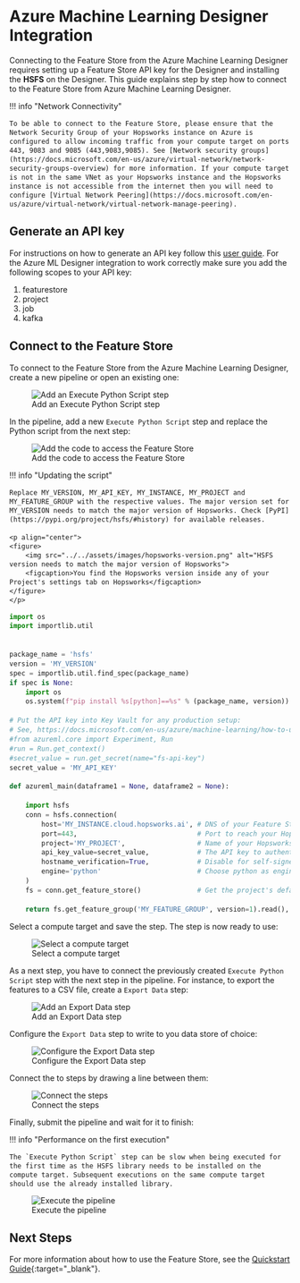 # Azure Machine Learning Designer Integration

Connecting to the Feature Store from the Azure Machine Learning Designer requires setting up a Feature Store API key for the Designer and installing the **HSFS** on the Designer. This guide explains step by step how to connect to the Feature Store from Azure Machine Learning Designer.

!!! info "Network Connectivity"

    To be able to connect to the Feature Store, please ensure that the Network Security Group of your Hopsworks instance on Azure is configured to allow incoming traffic from your compute target on ports 443, 9083 and 9085 (443,9083,9085). See [Network security groups](https://docs.microsoft.com/en-us/azure/virtual-network/network-security-groups-overview) for more information. If your compute target is not in the same VNet as your Hopsworks instance and the Hopsworks instance is not accessible from the internet then you will need to configure [Virtual Network Peering](https://docs.microsoft.com/en-us/azure/virtual-network/virtual-network-manage-peering).

## Generate an API key

For instructions on how to generate an API key follow this [user guide](../projects/api_key/create_api_key.md). For the Azure ML Designer integration to work correctly make sure you add the following scopes to your API key:

  1. featurestore
  2. project
  3. job
  4. kafka

## Connect to the Feature Store

To connect to the Feature Store from the Azure Machine Learning Designer, create a new pipeline or open an existing one:

<p align="center">
  <figure>
    <img src="../../../../assets/images/guides/integrations/azure/designer/step-1.png" alt="Add an Execute Python Script step">
    <figcaption>Add an Execute Python Script step</figcaption>
  </figure>
</p>

In the pipeline, add a new `Execute Python Script` step and replace the Python script from the next step:

<p align="center">
  <figure>
    <img src="../../../../assets/images/guides/integrations/azure/designer/step-2.png" alt="Add the code to access the Feature Store">
    <figcaption>Add the code to access the Feature Store</figcaption>
  </figure>
</p>

!!! info "Updating the script"

    Replace MY_VERSION, MY_API_KEY, MY_INSTANCE, MY_PROJECT and MY_FEATURE_GROUP with the respective values. The major version set for MY_VERSION needs to match the major version of Hopsworks. Check [PyPI](https://pypi.org/project/hsfs/#history) for available releases.

    <p align="center">
    <figure>
        <img src="../../assets/images/hopsworks-version.png" alt="HSFS version needs to match the major version of Hopsworks">
        <figcaption>You find the Hopsworks version inside any of your Project's settings tab on Hopsworks</figcaption>
    </figure>
    </p>

```python
import os
import importlib.util


package_name = 'hsfs'
version = 'MY_VERSION'
spec = importlib.util.find_spec(package_name)
if spec is None:
    import os
    os.system(f"pip install %s[python]==%s" % (package_name, version))

# Put the API key into Key Vault for any production setup:
# See, https://docs.microsoft.com/en-us/azure/machine-learning/how-to-use-secrets-in-runs
#from azureml.core import Experiment, Run
#run = Run.get_context()
#secret_value = run.get_secret(name="fs-api-key")
secret_value = 'MY_API_KEY'

def azureml_main(dataframe1 = None, dataframe2 = None):

    import hsfs
    conn = hsfs.connection(
        host='MY_INSTANCE.cloud.hopsworks.ai', # DNS of your Feature Store instance
        port=443,                              # Port to reach your Hopsworks instance, defaults to 443
        project='MY_PROJECT',                  # Name of your Hopsworks Feature Store project
        api_key_value=secret_value,            # The API key to authenticate with Hopsworks
        hostname_verification=True,            # Disable for self-signed certificates
        engine='python'                        # Choose python as engine
    )
    fs = conn.get_feature_store()              # Get the project's default feature store

    return fs.get_feature_group('MY_FEATURE_GROUP', version=1).read(),
```

Select a compute target and save the step. The step is now ready to use:

<p align="center">
  <figure>
    <img src="../../../../assets/images/guides/integrations/azure/designer/step-3.png" alt="Select a compute target">
    <figcaption>Select a compute target</figcaption>
  </figure>
</p>

As a next step, you have to connect the previously created `Execute Python Script` step with the next step in the pipeline. For instance, to export the features to a CSV file, create a `Export Data` step:

<p align="center">
  <figure>
    <img src="../../../../assets/images/guides/integrations/azure/designer/step-4.png" alt="Add an Export Data step">
    <figcaption>Add an Export Data step</figcaption>
  </figure>
</p>

Configure the `Export Data` step to write to you data store of choice:

<p align="center">
  <figure>
    <img src="../../../../assets/images/guides/integrations/azure/designer/step-5.png" alt="Configure the Export Data step">
    <figcaption>Configure the Export Data step</figcaption>
  </figure>
</p>

Connect the to steps by drawing a line between them:

<p align="center">
  <figure>
    <img src="../../../../assets/images/guides/integrations/azure/designer/step-6.png" alt="Connect the steps">
    <figcaption>Connect the steps</figcaption>
  </figure>
</p>

Finally, submit the pipeline and wait for it to finish:

!!! info "Performance on the first execution"

    The `Execute Python Script` step can be slow when being executed for the first time as the HSFS library needs to be installed on the compute target. Subsequent executions on the same compute target should use the already installed library.

<p align="center">
  <figure>
    <img src="../../../../assets/images/guides/integrations/azure/designer/step-7.png" alt="Execute the pipeline">
    <figcaption>Execute the pipeline</figcaption>
  </figure>
</p>

## Next Steps

For more information about how to use the Feature Store, see the [Quickstart Guide](https://colab.research.google.com/github/logicalclocks/hopsworks-tutorials/blob/master/quickstart.ipynb){:target="_blank"}.

